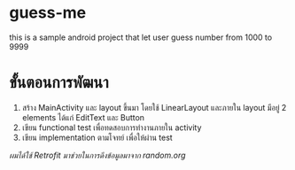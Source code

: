 # guess-me
this is a sample android project that let user guess number from 1000 to 9999

# ขั้นตอนการพัฒนา
1. สร้าง MainActivity และ layout ขึ้นมา โดยใช้ LinearLayout และภายใน layout มีอยู่ 2 elements ได้แก่ EditText และ Button
2. เขียน functional test เพื่อทดสอบการทำงานภายใน activity
3. เขียน implementation ตามโจทย์ เพื่อให้ผ่าน test

_ผมได้ใช้ Retrofit มาช่วยในการดึงข้อมูลมาจาก random.org_
